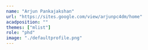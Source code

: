 ```yaml
---
name: "Arjun Pankajakshan"
url: "https://sites.google.com/view/arjunpc4dm/home"
acadposition: ""
themes: ["mlist"]
role: "phd"
image: "./defaultprofile.png"
---
```

